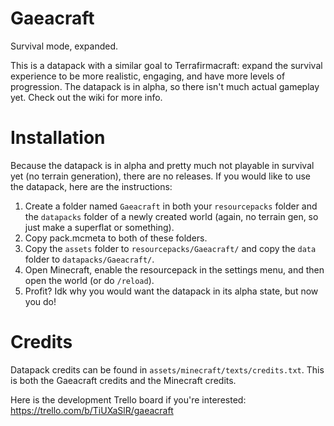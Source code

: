# Gaeacraft
Survival mode, expanded.

This is a datapack with a similar goal to Terrafirmacraft: expand the survival experience to be more realistic, engaging, and have more levels of progression.
The datapack is in alpha, so there isn't much actual gameplay yet. Check out the wiki for more info.

# Installation
Because the datapack is in alpha and pretty much not playable in survival yet (no terrain generation), there are no releases. If you would like to use the datapack, here are the instructions:
1. Create a folder named `Gaeacraft` in both your `resourcepacks` folder and the `datapacks` folder of a newly created world (again, no terrain gen, so just make a superflat or something).
2. Copy pack.mcmeta to both of these folders.
3. Copy the `assets` folder to `resourcepacks/Gaeacraft/` and copy the `data` folder to `datapacks/Gaeacraft/`.
4. Open Minecraft, enable the resourcepack in the settings menu, and then open the world (or do `/reload`).
5. Profit? Idk why you would want the datapack in its alpha state, but now you do!

# Credits
Datapack credits can be found in `assets/minecraft/texts/credits.txt`. This is both the Gaeacraft credits and the Minecraft credits.

Here is the development Trello board if you're interested: https://trello.com/b/TiUXaSlR/gaeacraft

